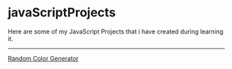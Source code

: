 # javaScriptProjects
Here are some of my JavaScript Projects that i have created during learning it.
<hr>
<a href="./randomBackgroundColor">Random Color Generator</a>
